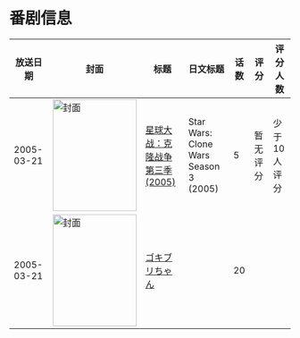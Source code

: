 # 番剧信息

|放送日期|封面|标题|日文标题|话数|评分|评分人数|
|---|---|---|---|---|---|---|
|2005-03-21|<img src="https://lain.bgm.tv/pic/cover/c/08/1d/288282_fJr1x.jpg" alt="封面" style="width:150px;height:200px;object-fit:cover;">|[星球大战：克隆战争第三季 (2005)](https://bangumi.tv/subject/288282)|Star Wars: Clone Wars Season 3 (2005)|5|暂无评分|少于10人评分|
|2005-03-21|<img src="https://lain.bgm.tv/pic/cover/c/27/d9/309832_7LYlP.jpg" alt="封面" style="width:150px;height:200px;object-fit:cover;">|[ゴキブリちゃん](https://bangumi.tv/subject/309832)||20|||
